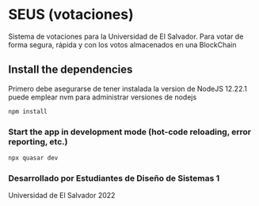 # SEUS (votaciones)

Sistema de votaciones para la Universidad de El Salvador. 
Para votar de forma segura, rápida y con los votos almacenados en una BlockChain

## Install the dependencies
Primero debe asegurarse de tener instalada la version de NodeJS 12.22.1 puede emplear nvm para administrar versiones de nodejs
```bash
npm install
```

### Start the app in development mode (hot-code reloading, error reporting, etc.)

```bash
npx quasar dev
```

### Desarrollado por Estudiantes de Diseño de Sistemas 1

Universidad de El Salvador 2022


